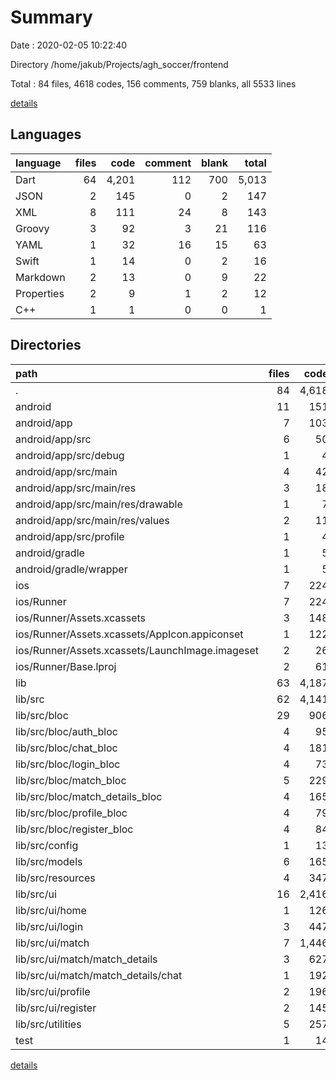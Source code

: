 # Summary

Date : 2020-02-05 10:22:40

Directory /home/jakub/Projects/agh_soccer/frontend

Total : 84 files,  4618 codes, 156 comments, 759 blanks, all 5533 lines

[details](details.md)

## Languages
| language | files | code | comment | blank | total |
| :--- | ---: | ---: | ---: | ---: | ---: |
| Dart | 64 | 4,201 | 112 | 700 | 5,013 |
| JSON | 2 | 145 | 0 | 2 | 147 |
| XML | 8 | 111 | 24 | 8 | 143 |
| Groovy | 3 | 92 | 3 | 21 | 116 |
| YAML | 1 | 32 | 16 | 15 | 63 |
| Swift | 1 | 14 | 0 | 2 | 16 |
| Markdown | 2 | 13 | 0 | 9 | 22 |
| Properties | 2 | 9 | 1 | 2 | 12 |
| C++ | 1 | 1 | 0 | 0 | 1 |

## Directories
| path | files | code | comment | blank | total |
| :--- | ---: | ---: | ---: | ---: | ---: |
| . | 84 | 4,618 | 156 | 759 | 5,533 |
| android | 11 | 151 | 26 | 30 | 207 |
| android/app | 7 | 103 | 25 | 19 | 147 |
| android/app/src | 6 | 50 | 22 | 7 | 79 |
| android/app/src/debug | 1 | 4 | 3 | 1 | 8 |
| android/app/src/main | 4 | 42 | 16 | 5 | 63 |
| android/app/src/main/res | 3 | 18 | 9 | 4 | 31 |
| android/app/src/main/res/drawable | 1 | 7 | 7 | 3 | 17 |
| android/app/src/main/res/values | 2 | 11 | 2 | 1 | 14 |
| android/app/src/profile | 1 | 4 | 3 | 1 | 8 |
| android/gradle | 1 | 5 | 1 | 1 | 7 |
| android/gradle/wrapper | 1 | 5 | 1 | 1 | 7 |
| ios | 7 | 224 | 2 | 7 | 233 |
| ios/Runner | 7 | 224 | 2 | 7 | 233 |
| ios/Runner/Assets.xcassets | 3 | 148 | 0 | 4 | 152 |
| ios/Runner/Assets.xcassets/AppIcon.appiconset | 1 | 122 | 0 | 1 | 123 |
| ios/Runner/Assets.xcassets/LaunchImage.imageset | 2 | 26 | 0 | 3 | 29 |
| ios/Runner/Base.lproj | 2 | 61 | 2 | 1 | 64 |
| lib | 63 | 4,187 | 102 | 693 | 4,982 |
| lib/src | 62 | 4,141 | 102 | 684 | 4,927 |
| lib/src/bloc | 29 | 906 | 9 | 327 | 1,242 |
| lib/src/bloc/auth_bloc | 4 | 95 | 0 | 36 | 131 |
| lib/src/bloc/chat_bloc | 4 | 181 | 5 | 67 | 253 |
| lib/src/bloc/login_bloc | 4 | 73 | 0 | 22 | 95 |
| lib/src/bloc/match_bloc | 5 | 229 | 4 | 85 | 318 |
| lib/src/bloc/match_details_bloc | 4 | 165 | 0 | 66 | 231 |
| lib/src/bloc/profile_bloc | 4 | 79 | 0 | 28 | 107 |
| lib/src/bloc/register_bloc | 4 | 84 | 0 | 23 | 107 |
| lib/src/config | 1 | 13 | 0 | 7 | 20 |
| lib/src/models | 6 | 165 | 0 | 26 | 191 |
| lib/src/resources | 4 | 347 | 0 | 67 | 414 |
| lib/src/ui | 16 | 2,416 | 35 | 218 | 2,669 |
| lib/src/ui/home | 1 | 126 | 4 | 11 | 141 |
| lib/src/ui/login | 3 | 447 | 7 | 44 | 498 |
| lib/src/ui/match | 7 | 1,446 | 14 | 130 | 1,590 |
| lib/src/ui/match/match_details | 3 | 627 | 8 | 50 | 685 |
| lib/src/ui/match/match_details/chat | 1 | 192 | 0 | 16 | 208 |
| lib/src/ui/profile | 2 | 196 | 10 | 15 | 221 |
| lib/src/ui/register | 2 | 145 | 0 | 16 | 161 |
| lib/src/utilities | 5 | 257 | 58 | 34 | 349 |
| test | 1 | 14 | 10 | 7 | 31 |

[details](details.md)